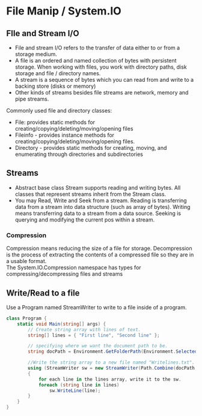 # File Manip / System.IO

## FIle and Stream I/O
- File and stream I/O refers to the transfer of data either to or from a storage medium.
- A file is an ordered and named collection of bytes with persistent storage. When working with files, you work with directory paths, disk storage and file / directory names.
- A stream is a sequence of bytes which you can read from and write to a backing store (disks or memory)
- Other kinds of streams besides file streams are network, memory and pipe streams.

Commonly used file and directory classes:
- File: provides static methods for creating/copying/deleting/moving/opening files
- Fileinfo - provides instance methods for creating/copying/deleting/moving/opening files.
- Directory - provides static methods for creating, moving, and enumerating through directories and subdirectories

## Streams
- Abstract base class Stream supports reading and writing bytes. All classes that represent streams inherit from the Stream class. 
- You may Read, Write and Seek from a stream. Reading is transferring data from a stream into data structure (such as array of bytes). Writing means transferring data to a stream from a data source. Seeking is querying and modifying the current pos within a stream. <br>

### Compression
Compression means reducing the size of a file for storage. Decompression is the process of extracting the contents of a compressed file so they are in a usable format.<br>
 The System.IO.Compression namespace has types for compressing/decompressing files and streams
## Write/Read to a file
Use a Program named StreamWriter to write to a file inside of a program.
``` cs
class Program {
    static void Main(string[] args) {
        // Create string array with lines of text.
        string[] lines = { "First line", "Second line" };

        // specifying where we want the document path to be.
        string docPath = Environment.GetFolderPath(Environment.SelectedFoler.Mydoc);

        //Write the string array to a new file named "Writelines.txt".
        using (StreamWriter sw = new StreamWriter(Path.Combine(docPath, "WriteLines.txt")))
        {
            for each line in the lines array, write it to the sw.
            foreach (string line in lines)
                sw.WriteLine(line);
        }
    }
}
```
